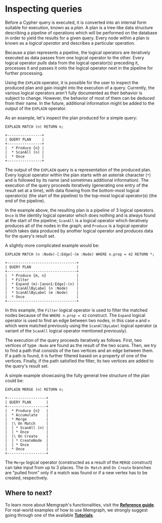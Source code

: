 # Inspecting queries

Before a Cypher query is executed, it is converted into an internal form suitable for execution, known as a _plan_. A plan is a tree-like data structure describing a pipeline of operations which will be performed on the database in order to yield the results for a given query. Every node within a plan is known as a _logical operator_ and describes a particular operation.

Because a plan represents a pipeline, the logical operators are iteratively executed as data passes from one logical operator to the other. Every logical operator _pulls_ data from the logical operator\(s\) preceding it, processes it and passes it onto the logical operator next in the pipeline for further processing.

Using the `EXPLAIN` operator, it is possible for the user to inspect the produced plan and gain insight into the execution of a query. Currently, the various logical operators aren't fully documented as their behavior is subject to change. However, the behavior of most of them can be deduced from their name. In the future, additional information might be added to the output of the `EXPLAIN` operator.

As an example, let's inspect the plan produced for a simple query:

```text
EXPLAIN MATCH (n) RETURN n;
```

```text
+----------------+
| QUERY PLAN     |
+----------------+
|  * Produce {n} |
|  * ScanAll (n) |
|  * Once        |
+----------------+
```

The output of the `EXPLAIN` query is a representation of the produced plan. Every logical operator within the plan starts with an asterisk character \(`*`\) and is followed by its name \(and sometimes additional information\). The execution of the query proceeds iteratively \(generating one entry of the result set at a time\), with data flowing from the bottom-most logical operator\(s\) \(the start of the pipeline\) to the top-most logical operator\(s\) \(the end of the pipeline\).

In the example above, the resulting plan is a pipeline of 3 logical operators. `Once` is the identity logical operator which does nothing and is always found at the start of the pipeline; `ScanAll` is a logical operator which iteratively produces all of the nodes in the graph; and `Produce` is a logical operator which takes data produced by another logical operator and produces data for the query's result set.

A slightly more complicated example would be:

```text
EXPLAIN MATCH (n :Node)-[:Edge]-(m :Node) WHERE n.prop = 42 RETURN *;
```

```text
+--------------------------------+
| QUERY PLAN                     |
+--------------------------------+
|  * Produce {m, n}              |
|  * Filter                      |
|  * Expand (m)-[anon1:Edge]-(n) |
|  * ScanAllByLabel (n :Node)    |
|  * ScanAllByLabel (m :Node)    |
|  * Once                        |
+--------------------------------+
```

In this example, the `Filter` logical operator is used to filter the matched nodes because of the `WHERE n.prop = 42` construct. The `Expand` logical operator is used to find an edge between two nodes, in this case `m` and `n` which were matched previously using the `ScanAllByLabel` logical operator \(a variant of the `ScanAll` logical operator mentioned previously\).

The execution of the query proceeds iteratively as follows. First, two vertices of type `:Node` are found as the result of the two scans. Then, we try to find a path that consists of the two vertices and an edge between them. If a path is found, it is further filtered based on a property of one of the vertices. Finally, if the path satisfied the filter, its two vertices are added to the query's result set.

A simple example showcasing the fully general tree structure of the plan could be:

```text
EXPLAIN MERGE (n) RETURN n;
```

```text
+------------------+
| QUERY PLAN       |
+------------------+
|  * Produce {n}   |
|  * Accumulate    |
|  * Merge         |
|  |\ On Match     |
|  | * ScanAll (n) |
|  | * Once        |
|  |\ On Create    |
|  | * CreateNode  |
|  | * Once        |
|  * Once          |
+------------------+
```

The `Merge` logical operator \(constructed as a result of the `MERGE` construct\) can take input from up to 3 places. The `On Match` and `On Create` branches are "pulled from" only if a match was found or if a new vertex has to be created, respectively.

## Where to next?

To learn more about Memgraph's functionalities, visit the [**Reference guide**](../reference-guide/). For real-world examples of how to use Memgraph, we strongly suggest going through one of the available [**Tutorials**](../tutorials/).

